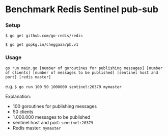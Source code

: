 # Benchmark Redis Sentinel pub-sub

### Setup

```$ go get github.com/go-redis/redis```

```$ go get gopkg.in/cheggaaa/pb.v1```

### Usage

```go run main.go [number of goroutines for publishing messages] [number of clients] [number of messages to be published] [sentinel host and port] [redis master]```

e.g. ```$ go run 100 50 1000000 sentinel:26379 mymaster```

Explanation: 

- 100 goroutines for publishing messages
- 50 clients
- 1.000.000 messages to be published
- sentinel host and port: ```sentinel:26379```
- Redis master: ```mymaster```
